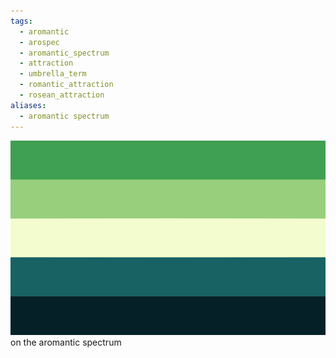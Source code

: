 ```yaml
---
tags:
  - aromantic
  - arospec
  - aromantic_spectrum
  - attraction
  - umbrella_term
  - romantic_attraction
  - rosean_attraction
aliases:
  - aromantic spectrum
---
```

![arospec.png](../images/arospec.png)  
on the aromantic spectrum